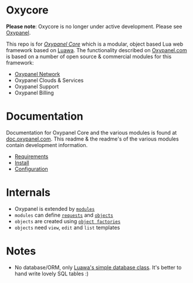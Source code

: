 # Oxycore

**Please note**: Oxycore is no longer under active development. Please see [Oxypanel](/Oxygem/Oxypanel).

This repo is for [_Oxypanel Core_](http://oxypanel.org) which is a modular, object based Lua web framework based on [Luawa](http://luawa.com). The functionality described on [Oxypanel.com](http://oxypanel.com) is based on a number of open source & commercial modules for this framework:

+ [Oxypanel Network](http://github.com/Oxypanel/Network)
+ Oxypanel Clouds & Services
+ Oxypanel Support
+ Oxypanel Billing


# Documentation

Documentation for Oxypanel Core and the various modules is found at [doc.oxypanel.com](http://doc.oxypanel.com). This readme & the readme's of the various modules contain development information.

+ [Requirements](http://doc.oxypanel.com/Requirements)
+ [Install](http://doc.oxypanel.com/Install)
+ [Configuration](http://doc.oxypanel.com/Configuration)


# Internals

+ Oxypanel is extended by [`modules`](http://doc.oxypanel.com/Development/Modules)
+ `modules` can define [`requests`](http://doc.oxypanel.com/Development/ModuleRequests) and [`objects`](http://doc.oxypanel.com/Development/Objects)
+ `objects` are created using [`object factories`](http://doc.oxypanel.com/Development/ObjectFactories)
+ `objects` need `view`, `edit` and `list` templates


# Notes

+ No database/ORM, only [Luawa's simple database class](http://doc.luawa.com/database). It's better to hand write lovely SQL tables :)
